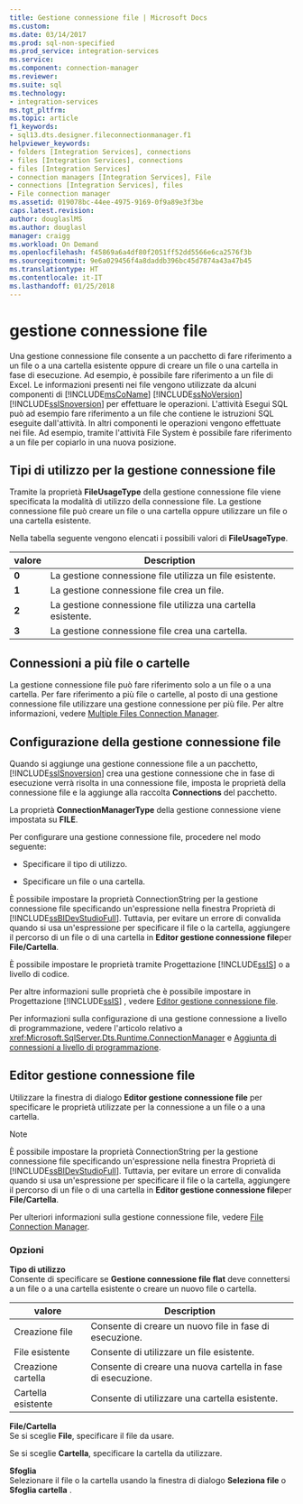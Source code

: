```yaml
---
title: Gestione connessione file | Microsoft Docs
ms.custom: 
ms.date: 03/14/2017
ms.prod: sql-non-specified
ms.prod_service: integration-services
ms.service: 
ms.component: connection-manager
ms.reviewer: 
ms.suite: sql
ms.technology:
- integration-services
ms.tgt_pltfrm: 
ms.topic: article
f1_keywords:
- sql13.dts.designer.fileconnectionmanager.f1
helpviewer_keywords:
- folders [Integration Services], connections
- files [Integration Services], connections
- files [Integration Services]
- connection managers [Integration Services], File
- connections [Integration Services], files
- File connection manager
ms.assetid: 019078bc-44ee-4975-9169-0f9a89e3f3be
caps.latest.revision: 
author: douglaslMS
ms.author: douglasl
manager: craigg
ms.workload: On Demand
ms.openlocfilehash: f45869a6a4df80f2051ff52dd5566e6ca2576f3b
ms.sourcegitcommit: 9e6a029456f4a8daddb396bc45d7874a43a47b45
ms.translationtype: HT
ms.contentlocale: it-IT
ms.lasthandoff: 01/25/2018
---
```

# <a name="file-connection-manager"></a>gestione connessione file
  Una gestione connessione file consente a un pacchetto di fare riferimento a un file o a una cartella esistente oppure di creare un file o una cartella in fase di esecuzione. Ad esempio, è possibile fare riferimento a un file di Excel. Le informazioni presenti nei file vengono utilizzate da alcuni componenti di [!INCLUDE[msCoName](../../includes/msconame-md.md)] [!INCLUDE[ssNoVersion](../../includes/ssnoversion-md.md)] [!INCLUDE[ssISnoversion](../../includes/ssisnoversion-md.md)] per effettuare le operazioni. L'attività Esegui SQL può ad esempio fare riferimento a un file che contiene le istruzioni SQL eseguite dall'attività. In altri componenti le operazioni vengono effettuate nei file. Ad esempio, tramite l'attività File System è possibile fare riferimento a un file per copiarlo in una nuova posizione.  
  
## <a name="usage-types-of-the-file-connection-manager"></a>Tipi di utilizzo per la gestione connessione file  
 Tramite la proprietà **FileUsageType** della gestione connessione file viene specificata la modalità di utilizzo della connessione file. La gestione connessione file può creare un file o una cartella oppure utilizzare un file o una cartella esistente.  
  
 Nella tabella seguente vengono elencati i possibili valori di **FileUsageType**.  
  
|valore|Description|  
|-----------|-----------------|  
|**0**|La gestione connessione file utilizza un file esistente.|  
|**1**|La gestione connessione file crea un file.|  
|**2**|La gestione connessione file utilizza una cartella esistente.|  
|**3**|La gestione connessione file crea una cartella.|  
  
## <a name="multiple-file-or-folder-connections"></a>Connessioni a più file o cartelle  
 La gestione connessione file può fare riferimento solo a un file o a una cartella. Per fare riferimento a più file o cartelle, al posto di una gestione connessione file utilizzare una gestione connessione per più file. Per altre informazioni, vedere [Multiple Files Connection Manager](../../integration-services/connection-manager/multiple-files-connection-manager.md).  
  
## <a name="configuration-of-the-file-connection-manager"></a>Configurazione della gestione connessione file  
 Quando si aggiunge una gestione connessione file a un pacchetto, [!INCLUDE[ssISnoversion](../../includes/ssisnoversion-md.md)] crea una gestione connessione che in fase di esecuzione verrà risolta in una connessione file, imposta le proprietà della connessione file e la aggiunge alla raccolta **Connections** del pacchetto.  
  
 La proprietà **ConnectionManagerType** della gestione connessione viene impostata su **FILE**.  
  
 Per configurare una gestione connessione file, procedere nel modo seguente:  
  
-   Specificare il tipo di utilizzo.  
  
-   Specificare un file o una cartella.  
  
 È possibile impostare la proprietà ConnectionString per la gestione connessione file specificando un'espressione nella finestra Proprietà di [!INCLUDE[ssBIDevStudioFull](../../includes/ssbidevstudiofull-md.md)]. Tuttavia, per evitare un errore di convalida quando si usa un'espressione per specificare il file o la cartella, aggiungere il percorso di un file o di una cartella in **Editor gestione connessione file**per **File/Cartella**.  
  
 È possibile impostare le proprietà tramite Progettazione [!INCLUDE[ssIS](../../includes/ssis-md.md)] o a livello di codice.  
  
 Per altre informazioni sulle proprietà che è possibile impostare in Progettazione [!INCLUDE[ssIS](../../includes/ssis-md.md)] , vedere [Editor gestione connessione file](../../integration-services/connection-manager/file-connection-manager-editor.md).  
  
 Per informazioni sulla configurazione di una gestione connessione a livello di programmazione, vedere l'articolo relativo a <xref:Microsoft.SqlServer.Dts.Runtime.ConnectionManager> e [Aggiunta di connessioni a livello di programmazione](../../integration-services/building-packages-programmatically/adding-connections-programmatically.md).  
  
## <a name="file-connection-manager-editor"></a>Editor gestione connessione file
  Utilizzare la finestra di dialogo **Editor gestione connessione file** per specificare le proprietà utilizzate per la connessione a un file o a una cartella.  
  
> [!NOTE]  
>  È possibile impostare la proprietà ConnectionString per la gestione connessione file specificando un'espressione nella finestra Proprietà di [!INCLUDE[ssBIDevStudioFull](../../includes/ssbidevstudiofull-md.md)]. Tuttavia, per evitare un errore di convalida quando si usa un'espressione per specificare il file o la cartella, aggiungere il percorso di un file o di una cartella in **Editor gestione connessione file**per **File/Cartella**.  
  
 Per ulteriori informazioni sulla gestione connessione file, vedere [File Connection Manager](../../integration-services/connection-manager/file-connection-manager.md).  
  
### <a name="options"></a>Opzioni  
 **Tipo di utilizzo**  
 Consente di specificare se **Gestione connessione file flat** deve connettersi a un file o a una cartella esistente o creare un nuovo file o cartella.  
  
|valore|Description|  
|-----------|-----------------|  
|Creazione file|Consente di creare un nuovo file in fase di esecuzione.|  
|File esistente|Consente di utilizzare un file esistente.|  
|Creazione cartella|Consente di creare una nuova cartella in fase di esecuzione.|  
|Cartella esistente|Consente di utilizzare una cartella esistente.|  
  
 **File/Cartella**  
 Se si sceglie **File**, specificare il file da usare.  
  
 Se si sceglie **Cartella**, specificare la cartella da utilizzare.  
  
 **Sfoglia**  
 Selezionare il file o la cartella usando la finestra di dialogo **Seleziona file** o **Sfoglia cartella** .  
  
  
